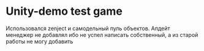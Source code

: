 # Unity-demo test game #
Использовался zenject и самодельный пуль объектов.
Апдейт менеджер не добавлял ибо не успел написать собственный, а из старой работы не могу добавить 
